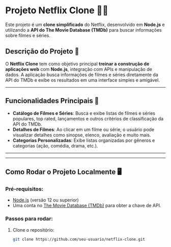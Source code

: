 # Projeto Netflix Clone 🎥🍿

Este projeto é um **clone simplificado** do Netflix, desenvolvido em **Node.js** e utilizando a **API do The Movie Database (TMDb)** para buscar informações sobre filmes e séries.

## Descrição do Projeto 📖

O **Netflix Clone** tem como objetivo principal **treinar a construção de aplicações web** com **Node.js**, integração com APIs e manipulação de dados. A aplicação busca informações de filmes e séries diretamente da API do TMDb e exibe os resultados em uma interface simples e amigável.

---

## Funcionalidades Principais 🚀

- **Catálogo de Filmes e Séries**: Busca e exibe listas de filmes e séries populares, top rated, lançamentos e outros critérios de classificação da API do TMDb.
- **Detalhes de Filmes**: Ao clicar em um filme ou série, o usuário pode visualizar detalhes como sinopse, elenco, avaliação e muito mais.
- **Categorias Personalizadas**: Exibe listas organizadas por gêneros e categorias (ação, comédia, drama, etc.).

---


---

## Como Rodar o Projeto Localmente 🖥️

### Pré-requisitos:
- [Node.js](https://nodejs.org) (versão 12 ou superior)
- Uma conta no [The Movie Database (TMDb)](https://www.themoviedb.org) para obter a chave de API.

### Passos para rodar:

1. Clone o repositório:
   ```bash
   git clone https://github.com/seu-usuario/netflix-clone.git
